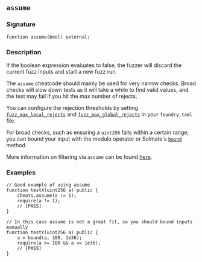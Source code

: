 ## `assume`

### Signature

```solidity
function assume(bool) external;
```

### Description

If the boolean expression evaluates to false, the fuzzer will discard the current fuzz inputs and start a new fuzz run.

The `assume` cheatcode should mainly be used for very narrow checks.
Broad checks will slow down tests as it will take a while to find valid values, and the test may fail if you hit the max number of rejects.

You can configure the rejection thresholds by setting [`fuzz_max_local_rejects`][max-local-rejects] and [`fuzz_max_global_rejects`][max-global-rejects] in your `foundry.toml` file.

For broad checks, such as ensuring a `uint256` falls within a certain range, you can bound your input with the modulo operator or Solmate's [`bound`][solmate-bound] method.

More information on filtering via `assume` can be found [here][filtering-guide].

### Examples

```solidity
// Good example of using assume
function testX(uint256 a) public {
    cheats.assume(a != 1);
    require(a != 1);
    // [PASS]
}
```

```solidity
// In this case assume is not a great fit, so you should bound inputs manually
function testY(uint256 a) public {
    a = bound(a, 100, 1e36);
    require(a >= 100 && a <= 1e36);
    // [PASS]
}
```

[max-local-rejects]: ./config.md#fuzz_max_local_rejects
[max-global-rejects]: ./config.md#fuzz_max_global_rejects
[solmate-bound]: https://github.com/Rari-Capital/solmate/blob/a9e3ea26a2dc73bfa87f0cb189687d029028e0c5/src/test/utils/DSTestPlus.sol#L114-L133
[filtering-guide]: https://altsysrq.github.io/proptest-book/proptest/tutorial/filtering.html#filtering
